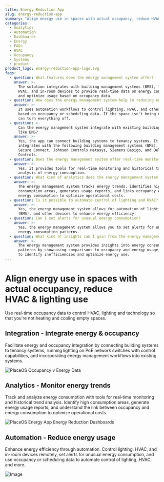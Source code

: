 ```yaml
---
title: Energy Reduction App
slug: energy-reduction-app
summary: "Align energy use in spaces with actual occupancy, reduce HVAC\_&\_lighting use"
categories:
  - Analytics
  - Automation
  - Dashboards
  - Energy
  - FAQs
  - HVAC
  - Occupancy
  - Systems
  - product
product_logo: energy-reduction-app-logo.svg
faqs:
  - question: What features does the energy management system offer?
    answer: >-
      The solution integrates with building management systems (BMS), lighting,
      HVAC, and in-room devices to provide real-time data on energy consumption
      and optimize usage based on occupancy data.
  - question: How does the energy management system help in reducing energy usage?
    answer: >-
      It uses automation workflows to control lighting, HVAC, and other devices
      based on occupancy or scheduling data. If the space isn't being used, it
      can turn everything off.
  - question: >-
      Can the energy management system integrate with existing building systems
      like BMS?
    answer: >-
      Yes, the app can connect building systems to tenancy systems. It
      integrates with the following building management systems (BMS): BACnet
      Secure Connect, Johnson Controls Metasys, Siemens Desigo, and Delta
      Controls.
  - question: Does the energy management system offer real-time monitoring?
    answer: >-
      Yes, it provides tools for real-time monitoring and historical trend
      analysis of energy consumption.
  - question: What kind of analytics does the energy management system provide?
    answer: >-
      The energy management system tracks energy trends, identifies high
      consumption areas, generates usage reports, and links occupancy with
      energy consumption to optimize operational costs.
  - question: Is it possible to automate control of lighting and HVAC?
    answer: >-
      Yes, the energy management system allows for automation of lighting, HVAC
      (BMS), and other devices to enhance energy efficiency.
  - question: Can I set alerts for unusual energy consumption?
    answer: >-
      Yes, the energy management system allows you to set alerts for unusual
      energy consumption patterns.
  - question: What kind of insights can I gain from the energy management system?
    answer: >-
      The energy management system provides insights into energy consumption
      patterns by showcasing comparisons to occupancy and energy usage, helping
      to identify inefficiencies and optimize energy use.
---
```

# Align energy use in spaces with actual occupancy, reduce HVAC & lighting use
Use real-time occupancy data to control HVAC, lighting and technology so that you're not heating and cooling empty spaces.

## Integration - Integrate energy & occupancy
Facilitate energy and occupancy integration by connecting building systems to tenancy systems, running lighting on PoE network switches with control capabilities, and incorporating energy management workflows into existing systems.

![PlaceOS Occupancy v Energy Data](/images/products/energy-reduction-app/occupancy-v-energy-copy.webp)

## Analytics - Monitor energy trends
Track and analyze energy consumption with tools for real-time monitoring and historical trend analysis. Identify high consumption areas, generate energy usage reports, and understand the link between occupancy and energy consumption to optimize operational costs.

![PlaceOS Energy App Energy Reduction Dashboards](/images/products/energy-reduction-app/placeos-energy-reduction-app.webp)

## Automation - Reduce energy usage
Enhance energy efficiency through automation. Control lighting, HVAC, and in-room devices remotely, set alerts for unusual energy consumption, and use occupancy or scheduling data to automate control of lighting, HVAC, and more.

![Image](/images/products/energy-reduction-app/list-of-triggers.webp)

